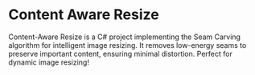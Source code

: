 # Content Aware Resize
 Content-Aware Resize is a C# project implementing the Seam Carving algorithm for intelligent image resizing. It removes low-energy seams to preserve important content, ensuring minimal distortion. Perfect for dynamic image resizing!
